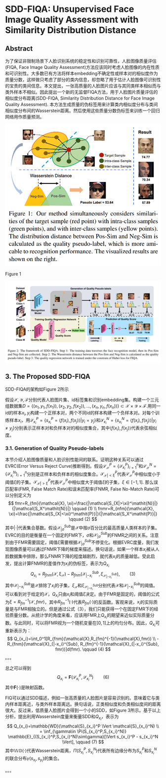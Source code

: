 # SDD-FIQA: Unsupervised Face Image Quality Assessment with Similarity Distribution Distance

## Abstract

为了保证非限制场景下人脸识别系统的稳定性和识别可靠性，人脸图像质量评估(FIQA, Face Image Quality Assessment)方法应该同时考虑人脸图像的内在性质和可识别性。大多数已有方法将样本embedding不确定性或样本对的相似度作为质量分数，这样做只考虑了部分的类内信息，却忽略了用于估计人脸图像可识别性的宝贵的类间信息。本文提出，一张高质量的人脸图片应该与其同类样本相似而与类外样本不相似。因此提出一个新的无监督FIQA方法，用于人脸图片质量评估的相似度分布距离(SDD-FIQA, Similarity Distribution Distance for Face Image Quality Assessment). 本方法生成质量的伪标签用来计算类内相似度分布与类间相似度分布间的Wasserstein距离。然后使用这些质量分数伪标签来训练一个回归网络用作质量预测。

![Figure 1](1.png "Figure 1")

Figure 1

![Figure 2](2.png "Figure 2")

## 3. The Proposed SDD-FIQA

SDD-FIQA的架构如Figure 2所示

假设$\mathcal{X,Y,F}$分别代表人脸图片集、id标签集和识别embedding集。构建一个三元组数据集$D=\{(x_1,y_1,f(x_1)),(x_2,y_2,f(x_2)),...,(x_n,y_n,f(x_n))\} \subset \mathcal{X \times Y \times F}.$用同一id的样本$x_i,y_i$构建一个正样本对，两个不同id的样本构建一个负样本对。对每个训练样本$x_i$，用$\mathcal{S}_{x_i}^P=\{s_{x_i}^P=\langle f(x_i), f(x_j) \rangle | y_i=y_j\}$和$\mathcal{S}_{x_i}^N=\{s_{x_i}^N=\langle f(x_i), f(x_j) \rangle | y_i \ne y_j\}$分别表示正样本对和负样本对的相似度集合，其中$\langle f(x_i), f(x_j) \rangle$代表余弦相似度。

### 3.1. Generation of Quality Pseudo-labels

本节介绍人脸图像质量和人脸识别性能间的联系。证明这种关系可以通过EVRC(Error Versus Reject Curve)推断得到。假设$\mathcal{S_X}^P=\{\mathcal{S}_{x_i}^P\}_{i=1}^n$和$\mathcal{S_X}^N=\{\mathcal{S}_{x_i}^N\}_{i=1}^n$分别是正样本和负样本的相似度集合。$\mathcal{S_{X|<\xi}}^P$代表$\mathcal{S_X}^P$中相似度小于阈值$\xi$的子集。$\mathcal{S_{X|>\xi}}^P$代表$\mathcal{S_X}^P$中相似度大于阈值$\xi$的子集，$\xi \in [-1,1]$. 那么误匹配率(FMR, False Match Rate)和误未匹配率(FNMR, False No-Match Rate)可以分别定义为
$$
fmr=R_{fm}(\mathcal{X}, \xi)=\frac{|\mathcal{S_{X|>\xi}^\mathit{N}}|}{|\mathcal{S_X^\mathit{N}}|} \qquad (1) \\
fnmr=R_{nfm}(\mathcal{X}, \xi)=\frac{|\mathcal{S_{X|<\xi}^\mathit{P}}|}{|\mathcal{S_X^\mathit{P}}|} \qquad (2)
$$
其中$|\cdot|$代表集合基数。假设$\mathcal{X}_{| \sigma}^{Sub}$是$\mathcal{X}$中按$\sigma$百分比的最高质量人类样本的子集。EVRC的目的是衡量在一个固定的FMR下，$\sigma$和$\mathcal{X}_{| \sigma}^{Sub}$的FNMR之间的关系。注意到由于FMR需要固定，阈值$\xi$需要根据$\mathcal{X}_{| \sigma}^{Sub}$不停变化。根据EVRC度量，我们发现图像质量可以通过FNMR下降的梯度来描述。换句话说，如果一个样本$x_i$被从人脸数据集中排除，那么FNMR下降的程度越剧烈，就代表$x_i$的质量越低。受此启发，提出计算FNMR的差值作为$x_i$的伪标签，表示为$Q_{x_i}$
$$
Q_{x_i}=R_{fnm}(\mathcal{X, \xi_X})-R_{fnm}(\mathcal{X}_{|-x_i}^{Sub}, \xi_{\mathcal{X}_{|-x_i}^{Sub}}), \qquad (3)
$$
其中$\mathcal{X}_{|-x_i}^{Sub}$是$\mathcal{X}$排除了$x_i$的子集，$\xi_{\mathcal{X}}$和$\xi_{\mathcal{X}_{|-x_i}^{Sub}}$分别代表$\mathcal{X}$和$\mathcal{X}_{|-x_i}^{Sub}$的阈值。可以看到对于给定的$\mathcal{X}$，$Q_{x_i}$只由$x_i$和阈值$\xi$决定。由于FMR是固定的，阈值的公式为$\xi=R_{fm}^{-1}(\mathcal{X}, fmr)$，其中$R_{fm}^{-1}(\cdot)$代表$R_{fm}(\cdot)$的反函数。客观来说，$x_i$的实际质量是与FMR相独立的。但是通过公式（3），我们只能获得一个在固定FMR下的经验质量分数。从统计学的角度来看，应该用FMR上$Q_{x_i}$的期望来近似实际质量分数。与此同时，可以将FMR视为一个随机变量在$[0,1]$上的均匀分布。因此，$Q_{x_i}$可重新表示为：
$$
Q_{x_i}=\int_0^1[R_{fnm}(\mathcal{X},R_{fm}^{-1}(\mathcal{X},fmr)) \\
-R_{fnm}(\mathcal{X}_{|-x_i}^{Sub}, R_{fm}^{-1}(\mathcal{X}_{|-x_i}^{Sub}, fmr))]d(fmr).  \qquad (4)
$$
。。。

总之可以得到
$$
Q_{x_i}=\textbf{F}(\mathcal{S}_{x_i}^P, \mathcal{S}_{x_i}^N)  \qquad (6)
$$
其中$\textbf{F}(\cdot)$是映射函数。

FIQ可以通过SDD描述，例如一张高质量的人脸图片是容易识别的。意味着它与类内样本距离近，与类外样本距离远。换句话说，正类相似度和负类相似度间的距离很大。反过来，低质量人脸图片会得到一个小的SDD，如Figure 3所示。基于以上分析，提出利用Wasserstein度量来衡量SDD和$Q_{x_i}$，表示为
$$
Q_{x_i}=\mathbb{WD}(\mathcal{S}_{x_i}^P \Vert \mathcal{S}_{x_i}^N) \\
= \inf_{\gamma\in \Pi(S_{x_i}^P,S_{x_i}^N)} \mathbb{E}_{(S_{x_i}^P,S_{x_i}^N)\sim\gamma}[\Vert s_{x_i}^P - s_{x_i}^N \Vert], \qquad (7)
$$
其中$\mathbb{WD}(\cdot)$代表Wasserstein距离，$\Pi(S_{x_i}^P,S_{x_i}^N)$代表所有边缘分布为$S_{x_i}^P$和$S_{x_i}^N$的联合分布$\gamma(s_{x_i}, s_{y_i})$的集合。

。。。
